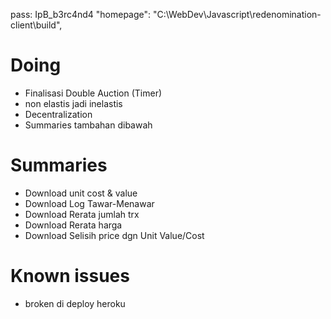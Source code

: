 pass: IpB_b3rc4nd4
"homepage": "C:\\WebDev\\Javascript\\redenomination-client\\build",

# Doing

- Finalisasi Double Auction (Timer)
- non elastis jadi inelastis
- Decentralization
- Summaries tambahan dibawah

# Summaries

- Download unit cost & value
- Download Log Tawar-Menawar
- Download Rerata jumlah trx
- Download Rerata harga
- Download Selisih price dgn Unit Value/Cost

# Known issues

- broken di deploy heroku
